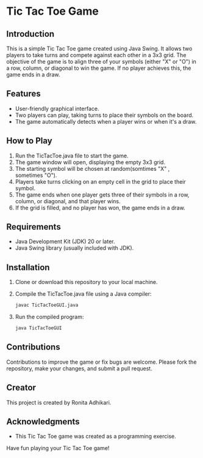 # Tic Tac Toe Game

## Introduction
This is a simple Tic Tac Toe game created using Java Swing. It allows two players to take turns and compete against each other in a 3x3 grid. The objective of the game is to align three of your symbols (either "X" or "O") in a row, column, or diagonal to win the game. If no player achieves this, the game ends in a draw.

## Features
- User-friendly graphical interface.
- Two players can play, taking turns to place their symbols on the board.
- The game automatically detects when a player wins or when it's a draw.


## How to Play
1. Run the TicTacToe.java file to start the game.
2. The game window will open, displaying the empty 3x3 grid.
3. The starting symbol will be chosen at random(somtimes "X" , sometimes "O").
4. Players take turns clicking on an empty cell in the grid to place their symbol.
5. The game ends when one player gets three of their symbols in a row, column, or diagonal, and that player wins.
6. If the grid is filled, and no player has won, the game ends in a draw.


## Requirements
- Java Development Kit (JDK) 20 or later.
- Java Swing library (usually included with JDK).

## Installation
1. Clone or download this repository to your local machine.
2. Compile the TicTacToe.java file using a Java compiler:
    ```sh
    javac TicTacToeGUI.java
    ```

3. Run the compiled program:
    ```sh
    java TicTacToeGUI
    ```


## Contributions
Contributions to improve the game or fix bugs are welcome. Please fork the repository, make your changes, and submit a pull request.

## Creator
This project is created by Ronita Adhikari.

## Acknowledgments
- This Tic Tac Toe game was created as a programming exercise.

Have fun playing your Tic Tac Toe game!
